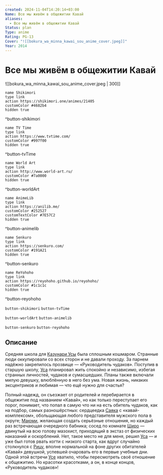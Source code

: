 ```yaml
---
created: 2024-11-04T14:20:14+03:00
Name: Все мы живём в общежитии Кавай
aliases:
  - Все мы живём в общежитии Кавай
Status: plan
Type: anime
Rating: PG-13
Cover: "![[bokura_wa_minna_kawai_sou_anime_cover.jpeg]]"
Year: 2014
---
```


# Все мы живём в общежитии Кавай

![[bokura_wa_minna_kawai_sou_anime_cover.jpeg | 300]]

```button
name Shikimori
type link
action https://shikimori.one/animes/21405
customColor #4682b4
hidden true
```
^button-shikimori

```button
name TV Time
type link
action https://www.tvtime.com/
customColor #997f00
hidden true
```
^button-tvTime

```button
name World Art
type link
action http://www.world-art.ru/
customColor #7a0000
hidden true
```
^button-worldArt

```button
name AnimeLib
type link
action https://anilib.me/
customColor #252527
customTextColor #7E57C2
hidden true
```
^button-animelib

```button
name Senkuro
type link
action https://senkuro.com/
customColor #191A21
hidden true
```
^button-senkuro

```button
name ReYohoho
type link
action https://reyohoho.github.io/reyohoho/
customColor #1c1c1c
hidden true
```
^button-reyohoho

`button-shikimori` `button-tvTime`

`button-worldArt` `button-animelib`

`button-senkuro` `button-reyohoho`

## Описание

Средняя школа для [Казунари Усы](https://shikimori.one/characters/95627-kazunari-usa) была сплошным кошмаром. Странные люди оккупировали со всех сторон и не давали проходу. За парнем надёжно закрепилось прозвище — «Руководитель чудаков». Поступив в старшую школу, [Уса](https://shikimori.one/characters/95627-kazunari-usa) планировал жить спокойно и независимо, избегая странных личностей, чудаков и сумасшедших. Планы также включали милую девушку, влюблённую в него без ума. Новая жизнь, никаких эксцентриков и любимая — что ещё нужно для счастья?

Полный надежд, он съезжает от родителей и перебирается в общежитие под названием «Кавай», но как только переступает его порог, понимает, что попал в самую что ни на есть обитель чудаков, как на подбор, самых разношёрстных: сердцеедка [Саяка](https://shikimori.one/characters/95635-sayaka-watanabe) с «кавай-комплексом», обольщающая любого представителя мужского пола в округе; [Маюми](https://shikimori.one/characters/95633-mayumi-nishikino), желающая создать серьёзные отношения, но каждый раз встречающая очередного бабника; сосед по комнате [Широ](https://shikimori.one/characters/z95629-shizuru-shirosaki) — двинутый на всю голову мазохист, приходящий в экстаз от физических наказаний и оскорблений. Нет, такое место не для меня, решил [Уса](https://shikimori.one/characters/95627-kazunari-usa) — и уже был готов рвать когти с низкого старта, как вдруг случайно столкнулся с [Рицу](https://shikimori.one/characters/87505-ritsu-kawai), вполне нормальной на фоне других обитателей «Кавай» девушкой, успевшей очаровать его в первые учебные дни. Одной этой встречи [Усе](https://shikimori.one/characters/95627-kazunari-usa) хватило, чтобы пересмотреть своё отношение к общежитию. Но красотки красотками, а он, в конце концов, «Руководитель чудаков»!
